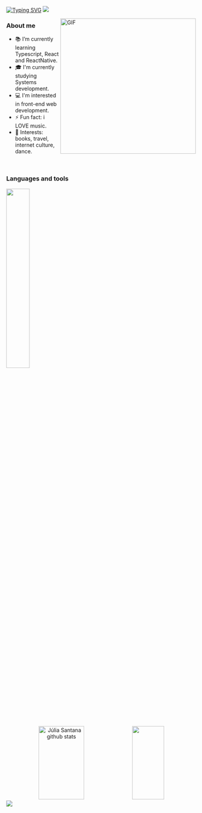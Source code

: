 [![Typing SVG](https://readme-typing-svg.herokuapp.com/?color=8ddbe0&size=35&center=true&vCenter=true&width=1000&lines=Hi+i'm+Júlia!+:%29)](https://git.io/typing-svg)
<img src="https://user-images.githubusercontent.com/73097560/115834477-dbab4500-a447-11eb-908a-139a6edaec5c.gif">

<img align="right" height="360px" width="360px" alt="GIF" src="https://github.com/jzsantana/jzsantana/assets/126926115/c7a76b60-02fe-4504-a558-72c9cfa64a03" > 
 
<h3>About me</h3>


  - 📚 I’m currently learning Typescript, React and ReactNative.
  - 🎓 I'm currently studying Systems development.
  - 💻 I'm interested in front-end web development.
  - ⚡ Fun fact: i LOVE music.
  - 💜 Interests: books, travel, internet culture, dance.

<br>
  <div align="left">
      <h3>Languages and tools</h3>
	<p>
  		<a>
			<img src="https://skillicons.dev/icons?i=py,java,c,django,html,css,js,react,mysql,git&perline=6" width="35%" height="35%"/>
  		</a>
	</p>
</div>
  
<br>
<br>
<br>



<div align="center">
  <div align="center">
  <img width="49%" height="195px" src="https://github-readme-stats.vercel.app/api?username=jzsantana&show_icons=true&count_private=true&hide_border=true&title_color=2448AA&icon_color=785692&text_color=2283A2&bg_color=0d1117" alt="Júlia Santana github stats" /> 
    <img width="41%" height="195px" src="https://github-readme-stats.vercel.app/api/top-langs/?username=jzsantana&layout=compact&hide_border=true&title_color=2448AA&text_color=2283A2&bg_color=0d1117" />
   </div>
 </div>

 <img src="https://user-images.githubusercontent.com/73097560/115834477-dbab4500-a447-11eb-908a-139a6edaec5c.gif">
